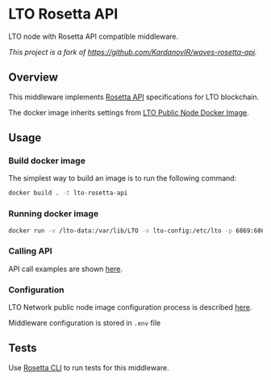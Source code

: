# LTO Rosetta API

LTO node with Rosetta API compatible middleware.

_This project is a fork of https://github.com/KardanovIR/waves-rosetta-api._

## Overview 
This middleware implements [Rosetta API](https://rosetta-api.org) specifications for LTO blockchain.

The docker image inherits settings from [LTO Public Node Docker Image](https://github.com/ltonetwork/lto-public-node).

## Usage

### Build docker image

The simplest way to build an image is to run the following command:

```sh
docker build . -t lto-rosetta-api
```

### Running docker image

```sh
docker run -v /lto-data:/var/lib/LTO -v lto-config:/etc/lto -p 6869:6869 -p 6862:6862 -p 8080:8080 -e JAVA_OPTS="-DLTO.rest-api.enable=yes -DLTO.rest-api.bind-address=0.0.0.0 -DLTO.rest-api.port=6869  -DLTO.wallet.password=myWalletSuperPassword" -e LTO_NETWORK=testnet -ti lto-rosetta-api

```

### Calling API

API call examples are shown [here](https://www.getpostman.com/collections/f09f5a7b80c6a357b5c2).

### Configuration

LTO Network public node image configuration process is described [here](https://github.com/ltonetwork/lto-public-node#configuration).

Middleware configuration is stored in `.env` file 

## Tests

Use [Rosetta CLI](https://github.com/coinbase/rosetta-cli) to run tests for this middleware.

